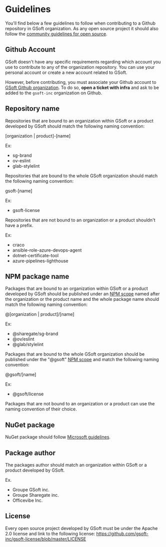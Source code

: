 # Guidelines

You'll find below a few guidelines to follow when contributing to a Github repository in GSoft organization. As any open source project it should also follow the [community guidelines for open source](https://opensource.guide/).

## Github Account

GSoft doesn't have any specific requirements regarding which account you use to contribute to any of the organization repository. You can use your personal account or create a new account related to GSoft.

However, before contributing, you must associate your Github account to [GSoft Github organization](https://github.com/gsoft-inc). To do so, **open a ticket with infra** and ask to be added to the `gsoft-inc` organization on Github.

## Repository name

Repositories that are bound to an organization within GSoft or a product developed by GSoft should match the following naming convention:

[organization | product]-[name]

Ex:

- sg-brand
- ov-eslint
- glab-stylelint

Repositories that are bound to the whole GSoft organization should match the following naming convention:

gsoft-[name]

Ex:

- gsoft-license

Repositories that are not bound to an organization or a product shouldn't have a prefix.

Ex:

- craco
- ansible-role-azure-devops-agent
- dotnet-certificate-tool
- azure-pipelines-lighthouse

## NPM package name

Packages that are bound to an organization within GSoft or a product developed by GSoft should be published under an [NPM scope](https://docs.npmjs.com/about-scopes) named after the organization or the product name and the whole package name should match the following naming convention:

@[organization | product]/[name]

Ex:

- @sharegate/sg-brand
- @ov/eslint
- @glab/stylelint

Packages that are bound to the whole GSoft organization should be published under the "@gsoft" [NPM scope](https://docs.npmjs.com/about-scopes) and match the following naming convention:

@gsoft/[name]

Ex:

- @gsoft/license

Packages that are not bound to an organization or a product can use the naming convention of their choice.

## NuGet package

NuGet package should follow [Microsoft guidelines](https://docs.microsoft.com/en-us/nuget/create-packages/package-authoring-best-practices).

## Package author

The packages author should match an organization within GSoft or a product developed by GSoft.

Ex.

- Groupe GSoft inc.
- Groupe Sharegate inc.
- Officevibe Inc.

## License

Every open source project developed by GSoft must be under the Apache 2.0 license and link to the following license: https://github.com/gsoft-inc/gsoft-license/blob/master/LICENSE
